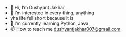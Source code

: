 - 👋 Hi, I’m Dushyant Jakhar
- 👀 I’m interested in every thing, anything
-    yha life fell short because it is
- 🌱 I’m currently learning Python, Java
- 📫 How to reach me  dushyantjakhar007@gmail.com

<!---
dushyant0007/dushyant0007 is a ✨ special ✨ repository because its `README.md` (this file) appears on your GitHub profile.
You can click the Preview link to take a look at your changes.
--->
